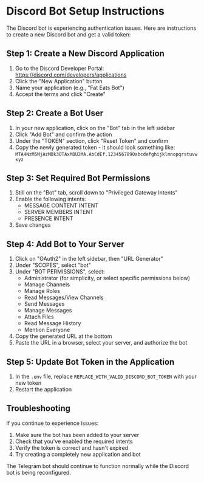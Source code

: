 # Discord Bot Setup Instructions

The Discord bot is experiencing authentication issues. Here are instructions to create a new Discord bot and get a valid token:

## Step 1: Create a New Discord Application

1. Go to the Discord Developer Portal: https://discord.com/developers/applications
2. Click the "New Application" button
3. Name your application (e.g., "Fat Eats Bot")
4. Accept the terms and click "Create"

## Step 2: Create a Bot User

1. In your new application, click on the "Bot" tab in the left sidebar
2. Click "Add Bot" and confirm the action
3. Under the "TOKEN" section, click "Reset Token" and confirm
4. Copy the newly generated token - it should look something like:
   `MTA4NzM5MjAzMDk3OTAxMDU2MA.AbCdEf.1234567890abcdefghijklmnopqrstuvwxyz`

## Step 3: Set Required Bot Permissions

1. Still on the "Bot" tab, scroll down to "Privileged Gateway Intents"
2. Enable the following intents:
   - MESSAGE CONTENT INTENT
   - SERVER MEMBERS INTENT
   - PRESENCE INTENT
3. Save changes

## Step 4: Add Bot to Your Server

1. Click on "OAuth2" in the left sidebar, then "URL Generator"
2. Under "SCOPES", select "bot"
3. Under "BOT PERMISSIONS", select:
   - Administrator (for simplicity, or select specific permissions below)
   - Manage Channels
   - Manage Roles
   - Read Messages/View Channels
   - Send Messages
   - Manage Messages
   - Attach Files
   - Read Message History
   - Mention Everyone
4. Copy the generated URL at the bottom
5. Paste the URL in a browser, select your server, and authorize the bot

## Step 5: Update Bot Token in the Application

1. In the `.env` file, replace `REPLACE_WITH_VALID_DISCORD_BOT_TOKEN` with your new token
2. Restart the application

## Troubleshooting

If you continue to experience issues:
1. Make sure the bot has been added to your server
2. Check that you've enabled the required intents
3. Verify the token is correct and hasn't expired
4. Try creating a completely new application and bot

The Telegram bot should continue to function normally while the Discord bot is being reconfigured.
